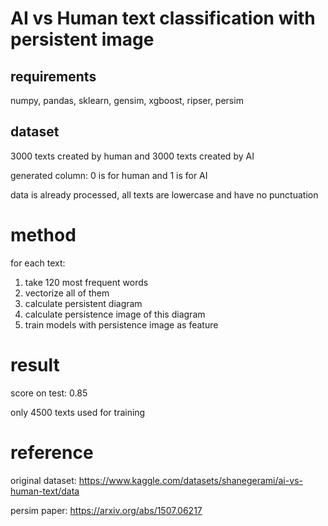 # AI vs Human text classification with persistent image

## requirements

numpy, pandas, sklearn, gensim, xgboost, ripser, persim



## dataset

3000 texts created by human and 3000 texts created by AI

generated column: 0 is for human and 1 is for AI

data is already processed, all texts are lowercase and have no punctuation

# method
for each text:
1. take 120 most frequent words
2. vectorize all of them
3. calculate persistent diagram
4. calculate persistence image of this diagram
5. train models with persistence image as feature

# result
score on test: 0.85

only 4500 texts used for training



# reference
original dataset: https://www.kaggle.com/datasets/shanegerami/ai-vs-human-text/data

persim paper: https://arxiv.org/abs/1507.06217
